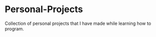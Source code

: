 # Personal-Projects
Collection of personal projects that I have made while learning how to program.

